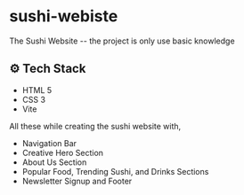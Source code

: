 # sushi-webiste

The Sushi Website -- the project is only use basic knowledge

## <a name="tech-stack">⚙️ Tech Stack</a>

- HTML 5
- CSS 3
- Vite

All these while creating the sushi website with,

- Navigation Bar
- Creative Hero Section
- About Us Section
- Popular Food, Trending Sushi, and Drinks Sections
- Newsletter Signup and Footer
